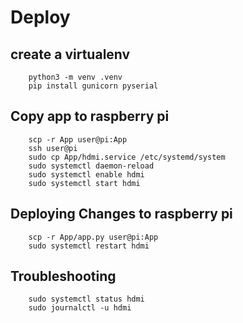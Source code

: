 # Deploy

## create a virtualenv

```
    python3 -m venv .venv
    pip install gunicorn pyserial
```

## Copy app to raspberry pi

```
    scp -r App user@pi:App
    ssh user@pi
    sudo cp App/hdmi.service /etc/systemd/system
    sudo systemctl daemon-reload
    sudo systemctl enable hdmi
    sudo systemctl start hdmi
```

## Deploying Changes to raspberry pi

```
    scp -r App/app.py user@pi:App
    sudo systemctl restart hdmi
```

## Troubleshooting

```
    sudo systemctl status hdmi
    sudo journalctl -u hdmi
```
